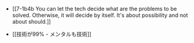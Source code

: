 - [[7-1b4b You can let the tech decide what are the problems to be solved. Otherwise, it will decide by itself. It's about possibility and not about should.]]

- [[技術が99% - メンタルも技術]]
